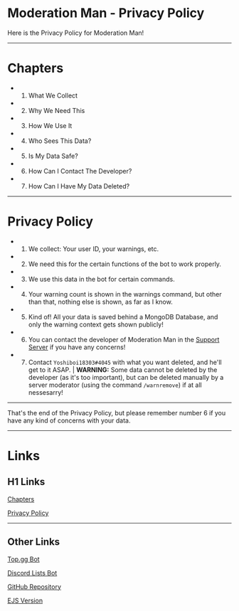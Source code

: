# Moderation Man - Privacy Policy

Here is the Privacy Policy for Moderation Man!

---

# Chapters

- 1. What We Collect
- 2. Why We Need This
- 3. How We Use It
- 4. Who Sees This Data?
- 5. Is My Data Safe?
- 6. How Can I Contact The Developer?
- 7. How Can I Have My Data Deleted?

---

# Privacy Policy

- 1. We collect: Your user ID, your warnings, etc.
- 2. We need this for the certain functions of the bot to work properly.
- 3. We use this data in the bot for certain commands.
- 4. Your warning count is shown in the warnings command, but other than that, nothing else is shown, as far as I know.
- 5. Kind of! All your data is saved behind a MongoDB Database, and only the warning context gets shown publicly!
- 6. You can contact the developer of Moderation Man in the [Support Server](https://discord.gg/nv4pyCXBnr) if you have any concerns!
- 7. Contact `Yoshiboi18303#4045` with what you want deleted, and he'll get to it ASAP. | **WARNING:** Some data cannot be deleted by the developer (as it's too important), but can be deleted manually by a server moderator (using the command `/warnremove`) if at all nessesarry!

---

That's the end of the Privacy Policy, but please remember number 6 if you have any kind of concerns with your data.

---

# Links

## H1 Links

[Chapters](#chapters)

[Privacy Policy](#privacy-policy)

---

## Other Links

[Top.gg Bot](https://top.gg/bot/891070722074611742)

[Discord Lists Bot](https://discordlists100.xyz/bot/891070722074611742)

[GitHub Repository](https://github.com/Yoshiboi18303/Moderation-Man)

[EJS Version](https://moderation-man.ml/privacy)
